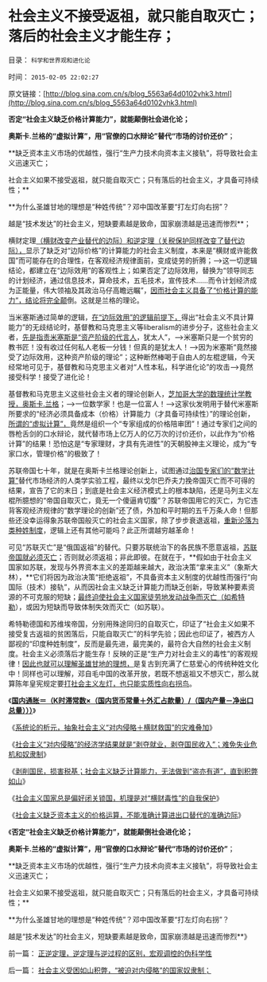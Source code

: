 # 社会主义不接受返祖，就只能自取灭亡；落后的社会主义才能生存；

目录： `科学和世界观和进化论` 

时间： `2015-02-05 22:02:27` 

原文链接：[http://blog.sina.com.cn/s/blog_5563a64d0102vhk3.html](http://blog.sina.com.cn/s/blog_5563a64d0102vhk3.html)

**否定“社会主义缺乏价格计算能力”，就能颠倒社会进化论；**

**奥斯卡.兰格的“虚拟计算”，用“官僚的口水辩论”替代“市场的讨价还价”**；

**缺乏资本主义市场的优越性，强行“生产力技术向资本主义接轨”，将导致社会主义迅速灭亡；

社会主义如果不接受返祖，就只能自取灭亡；只有落后的社会主义，才具备可持续性；**

**为什么圣雄甘地的理想是“种姓传统”？邓中国改革要“打左灯向右拐”？

越是“技术发达”的社会主义，短缺要素越是致命，国家崩溃越是迅速而惨烈**；

横财定理[（横财改变产业替代的边际）和逆定理（关税保护同样改变了替代边际），](../../../2015/2/2/“横财”改变了替代的边际，社会主义不得不闭关锁国.md)显示了缺乏对“边际价格”的计算能力的社会主义制度，本来是“横财或许能救国”而可能存在的合理性，在客观经济规律面前，变成徒劳的折腾；——>这一切逻辑结论，都建立在“边际效用”的客观性上；如果否定了边际效用，替换为“领导同志的计划经济，通过信息技术，算命技术，五毛技术，宣传技术……而令计划经济成为正能量，伟大领袖及其政治马仔高瞻远瞩”，[因而社会主义具备了“价格计算的能力”，结论将完全颠](../../../2011/11/9/暴君是对那种人“施暴”？当上皇帝的杜甫.md)倒。这就是兰格的理论。

当米塞斯通过简单的逻辑，[在“边际效用”的逻辑前提下，](../../../2010/1/21/奥地利学派，孤独的自由战士.md)得出“社会主义不具计算能力”的无歧结论时，基督教和马克思主义等liberalism的进步分子，这些社会主义者，[先是指责米塞斯是“资产阶级的代言人](../../../2010/1/23/垄断和大企业和社会主义都没有前途.md)，犹太人”，——>米塞斯只是一个贫穷的教书匠！没有收过任何私人老板一分钱！但真的是犹太人！——>因为米塞斯“竟然接受了边际效用，这种资产阶级的理论”；这种断然棒喝于自由人的左棍逻辑，今天经常地可见于，基督教和马克思主义者对“人性本私，科学进化论”的攻击——>竟然接受科学！接受了进化论！

基督教和马克思主义这些社会主义者的理论创新人，[芝加哥大学的数理统计学教授，奥斯卡.兰格](../../../2011/2/3/计划经济内核数学理性主义，米塞斯“社会主义不可运作”和兰格.md)；——>一位数学家！也是一位富人！——>这家伙发明用于替代米塞斯所要求的“经济必须具备成本（价格）计算能力（才具备可持续性）”的理论创新，[所谓的“虚拟计算”，](../../../2014/1/14/破坏系统完整性的沙漏,打新者炒新形成的“系统沙漏”.md)竟然是组织一个“专家组成的价格陪审团”！通过专家们之间的唇枪舌剑的口水辩论，就代替市场上亿万人的亿万次的讨价还价，以此作为“价格计算”的结果！恐怕这是“专家理财，才具有先进性”的天朝股神主义理论，成为“专家口水，管理价格”的极致了！

苏联帝国七十年，就是在奥斯卡兰格理论创新上，试图通过[治国专家们的“数学计算”](../../../2012/5/11/清贫的经济学让大批学者出卖良心.md)替代市场经济的人类学实验工程，最终以戈尔巴乔夫力挽帝国灭亡而不可得的结果，宣告了它的末日；到底是社会主义经济模式上的根本缺陷，还是马列主义左棍所臆想的“帝国自取灭亡，竟无一个傻逼肯切腹”？苏联帝国用它的灭亡，为它违背客观经济规律的“数学理论的创新”还了债，外加和平时期的五千万条人命！但那些还没幸运得象苏联帝国般灭亡的社会主义国家，除了步步衰退返祖，[重新沦落为类种姓制度](../../../2010/5/26/类种姓社会是非人权社会的最广泛的社会形态.md)，逻辑上还有其他可能吗？此正所谓越穷越革命！

可见“苏联灭亡”是“俄国返祖”的替代。只要苏联统治下的各民族不愿意返祖，[苏联帝国就必须灭亡](../../../2012/5/30/苏联的崩溃不是悲剧；苏联本身就是悲剧；.md)；否则就必须返祖；非此即彼。在就在于，**假如由于社会主义国家如苏联，发现与外界资本主义的差距越来越大，政治决策“拿来主义”（象斯大林），**它们将因为政治决策“拒绝返祖”，不具备资本主义制度的优越性而强行“向国际（技术）接轨”，从而因社会主义缺乏计算能力而缺乏创新，导致某种要素资源的不可克服的短缺；[最终迫使社会主义国家徒劳地发动战争而灭亡（如希特勒](../../../2009/12/12/法西斯德国战争的目的是什么呢？.md)），或因为短缺而导致体制失效而灭亡（如苏联）。

希特勒德国和苏维埃帝国，分别用殊途同归的自取灭亡，印证了“社会主义如果不接受复古返祖的贫困落后，只能自取灭亡”的科学先验；因此也印证了，被西方人鄙视的“印度种姓制度”，反而是最先进，最完美的，最符合大自然的社会主义制度。社会主义必须落后才能生存！反映的正是“生产力对社会主义的毒性”的客观规律！[因此也就可以理解圣雄甘地的理想，](../../../2012/1/20/印度人的“懒惰”，Charter的种姓，圣雄甘地的梦想.md)是复古到充满了仁慈爱心的传统种姓文化中！同样也可以理解，邓自毛中国的改革开放，若既不想返祖又不想灭亡，那么就算陈年皇宪规定要[打社会主义左灯，也只能实质性向右拐鸟](../../../2012/1/18/反对向右拐和“要求向左拐的右派”的口水战争.md)。

《[**国内通胀＝（K时滞常数×（国内货币常量＋外汇占款量）/（国内产量－净出口总量）））**](../../../2015/1/25/压榨国民掠取民脂民膏，“社会主义横财”的双重毒性；.md)》

《[系统论的析元，抽象社会主义“对内侵略＋横财救国”的灾难叠加](../../../2015/1/27/系统论的析元，抽象社会主义“对内侵略＋横财救国”的灾难叠加；.md)》

《[社会主义“对内侵略”的经济学结果就是“剥夺就业，剥夺国民收入”；难免失业危机和奴隶制](../../../2015/1/29/“对内侵略”的经济学结果就是“剥夺就业，剥夺国民收入”.md)》

《[剥削国民，损害税基；社会主义缺乏计算能力，无法做到“盗亦有道”，直到积弊如山](../../../2015/1/31/剥削国民，损害税基；在经济学上不合算，政治上低效而残暴.md)》

《[社会主义国家总是偏好闭关锁国，机理是对“横财毒性”的自我保护](../../../2015/2/2/南美解放运动最关键的战役，圣马丁的迈普胜利.md)》

《[社会主义缺乏资本主义的价格运算，不能准确计算进出口替代的准确边际](../../../2015/2/4/关税的机理，揭示社会主义在技术上进退两难；保守落后的合理性.md)》

《**否定“社会主义缺乏价格计算能力”，就能颠倒社会进化论；**

**奥斯卡.兰格的“虚拟计算”，用“官僚的口水辩论”替代“市场的讨价还价”**；

**缺乏资本主义市场的优越性，强行“生产力技术向资本主义接轨”，将导致社会主义迅速灭亡；

社会主义如果不接受返祖，就只能自取灭亡；只有落后的社会主义，才具备可持续性；**

**为什么圣雄甘地的理想是“种姓传统”？邓中国改革要“打左灯向右拐”？

越是“技术发达”的社会主义，短缺要素越是致命，国家崩溃越是迅速而惨烈**》

前一篇： [正逆定理，逆定理与逆过程的区别，宏观调控的伪科学性](../../../2015/2/17/正逆定理，逆定理与逆过程的区别，宏观调控的伪科学性.md)

后一篇： [社会主义受困如山积弊，“被迫对内侵略”的国家奴隶制；](../../../2015/1/22/社会主义受困如山积弊，“被迫对内侵略”的国家奴隶制；.md)

